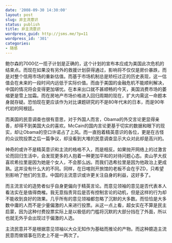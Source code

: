```yaml
---
date: '2008-09-30 14:30:00'
layout: post
slug: 非主流意识
status: publish
title: 非主流意识
wordpress_guid: http://jsms.me/?p=11
wordpress_id: '301'
categories:
- 随感
---
```


鲍尔森的7000亿一揽子计划是正确的，这个计划的宣布本应成为美国此次危机的结束点。而现在如果没有另外的救援计划获得通过，影响将不仅仅是房价暴跌，而是对整个信用市场的重新估值。而基于市场机制总是矫枉过正的历史表现，这一估值会在未来的一段时间内远低于实际价值。而由于美国的金融危机不能顺利解决，中国的情况将会变得更加堪忧。在本来出口就不甚顺畅的今天，美国消费市场的萎缩更是雪上加霜。而在房地产市场价格进入回归周期的现在，扩大内需这一命题本身就存疑。恐怕现在更应该作为对比课题研究的不是80年代末的日本，而是90年代初的阿根廷。 

而美国的民意调查也很有意思，对于外国人而言，Obama的外交言论更显得亲善，却得不到美国大众的喜欢。McCain的国内言论更基于切实的数据和眼下的现实，却让Obama的空口许诺占了上风。而一直抱着精英意识的各位，更是在古怪的众议院投票之后一篇争议，却没看到大堆的民意调查显示大众对此却是高兴的。 

神奇的或许不是精英意识和主流的格格不入，而是相反。如果抛开网络上的过激言论而回归生活中，会发现更多的人抱着一种更加平和的对待问题心态。卖山芋大叔喜欢希拉里是因为她是个女人，不会那么凶。而我们选希拉里是因为他政治上更成熟。这并没有什么大的不同。同样，在日喀则开旅馆的老板不会在乎ZD，只希望别影响了他们的生意。中国的主流意识或许更关注自身的利益，这好多了。 

而主流言论的造势者似乎自身更偏向于精英言论。而意见领袖的意见是否代表本人看法实在是值得商榷。我无意指责背后是否有控制言论的动机，但是这样的行为却不能收到良好的效果。几乎所有的意见领袖都忽略了沉默的大多数。而恰恰是大多数中庸的人而不是少量偏激的人来进行投票。从这一点上看，超女实在不算是民主启蒙，因为这种付费投票实际上是以极低的门槛将沉默的大部分挡在了外面，所以也就无外乎会出现过于偏激的人选。

主流民意并不是根据意见领袖以大众无知作为基础而推论的产物。而这种臆造主流民意而做错事在历史上不是一两次了。  

